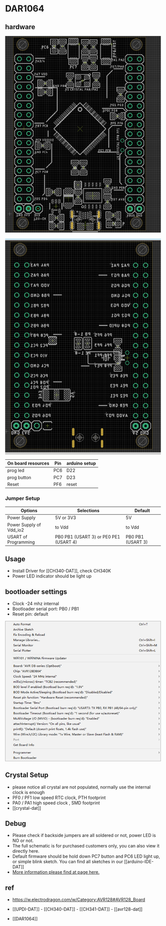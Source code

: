 

# DAR1064 

## hardware 

![](30-27-16-19-04-2023.png)

![](14-28-16-19-04-2023.png)


| On board resources | Pin | arduino setup |
| ------------------ | --- | ------------- |
| prog led           | PC6 | D22           |
| prog button        | PC7 | D23           |
| Reset              | PF6 | reset         |


### Jumper Setup 

| Options                 | Selections                             | Default           |
| ----------------------- | -------------------------------------- | ----------------- |
| Power Supply            | 5V or 3V3                              | 5V                |
| Power Supply of Vdd_io2 | to Vdd                                 | to Vdd            |
| USART of Programming    | PB0 PB1 (USART 3) or PE0 PE1 (USART 4) | PB0 PB1 (USART 3) |



## Usage 

- Install Driver for [[CH340-DAT]], check CH340K
- Power LED indicator should be light up



## bootloader settings 

- Clock -24 mhz internal 
- Bootloader serial port: PB0 / PB1
- Reset pin: default 

![](55-05-18-02-02-2023.png)

## Crystal Setup 

- please notice all crystal are not populated, normally use the internal clock is enough
- PF0 / PF1 low speed RTC clock, PTH footprint 
- PA0 / PA1 high speed clock , SMD footprint 
- [[crystal-dat]]


## Debug 

- Please check if backside jumpers are all soldered or not, power LED is NO or not.
- The full schematic is for purchased customers only, you can also view it directly here. 
- Default firmware should be hold down PC7 button and PC6 LED light up, or simple blink sketch. You can find all sketches in our [[arduino-IDE-DAT]]
- [More information please find at page here.](https://w2.electrodragon.com/Board/DAR/DAR1064-DAT/DAR1064-DAT.md)


## ref 
- https://w.electrodragon.com/w/Category:AVR128#AVR128_Board

- [[UPDI-DAT]] - [[CH340-DAT]] - [[CH341-DAT]] - [[avr128-dat]]

- [[DAR1064]] 


